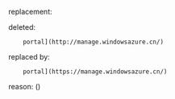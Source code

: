 replacement:

deleted:

		portal](http://manage.windowsazure.cn/)

replaced by:

		portal](https://manage.windowsazure.cn/)

reason: ()

